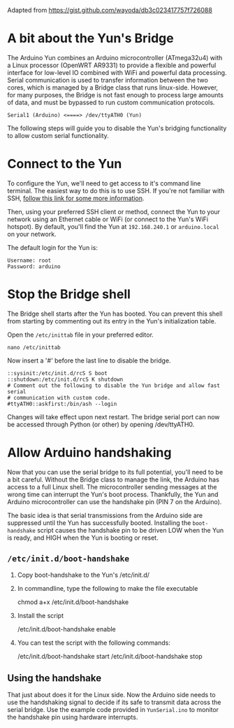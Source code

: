 Adapted from https://gist.github.com/wayoda/db3c023417757f726088

# A bit about the Yun's Bridge

The Arduino Yun combines an Arduino microcontroller (ATmega32u4) with a Linux processor (OpenWRT AR9331) to provide a flexible and powerful interface for low-level IO combined with WiFi and powerful data processing. Serial communication is used to transfer information between the two cores, which is managed by a Bridge class that runs linux-side. However, for many purposes, the Bridge is not fast enough to process large amounts of data, and must be bypassed to run custom communication protocols.

    Serial1 (Arduino) <====> /dev/ttyATH0 (Yun)

The following steps will guide you to disable the Yun's bridging functionality to allow custom serial functionality.

# Connect to the Yun

To configure the Yun, we'll need to get access to it's command line terminal. The easiest way to do this is to use SSH.
If you're not familiar with SSH, [follow this link for some more information](https://www.arduino.cc/en/Tutorial/LinuxCLI).

Then, using your preferred SSH client or method, connect the Yun to your network using an Ethernet cable or WiFi (or connect to the Yun's WiFi hotspot). By default, you'll find the Yun at `192.168.240.1` or `arduino.local` on your network.

The default login for the Yun is:

    Username: root
    Password: arduino

# Stop the Bridge shell

The Bridge shell starts after the Yun has booted. You can prevent this shell from starting by commenting out its entry in the Yun's initialization table.

Open the `/etc/inittab` file in your preferred editor.

    nano /etc/inittab

Now insert a '#' before the last line to disable the bridge.

    ::sysinit:/etc/init.d/rcS S boot
    ::shutdown:/etc/init.d/rcS K shutdown
    # Comment out the following to disable the Yun bridge and allow fast serial
    # communication with custom code.
    #ttyATH0::askfirst:/bin/ash --login

Changes will take effect upon next restart. The bridge serial port can now be accessed through Python (or other) by opening /dev/ttyATH0.

# Allow Arduino handshaking

Now that you can use the serial bridge to its full potential, you'll need to be a bit careful. Without the Bridge class to manage the link, the Arduino has access to a full Linux shell. The microcontroller sending messages at the wrong time can interrupt the Yun's boot process. Thankfully, the Yun and Arduino microcontroller can use the handshake pin (PIN 7 on the Arduino).

The basic idea is that serial transmissions from the Arduino side are suppressed until the Yun has successfully booted. Installing the `boot-handshake` script causes the handshake pin to be driven LOW when the Yun is ready, and HIGH when the Yun is booting or reset.

## `/etc/init.d/boot-handshake`


1) Copy boot-handshake to the Yun's /etc/init.d/

2) In commandline, type the following to make the file executable

    chmod a+x /etc/init.d/boot-handshake

3) Install the script

    /etc/init.d/boot-handshake enable

4) You can test the script with the following commands:

    /etc/init.d/boot-handshake start
    /etc/init.d/boot-handshake stop


## Using the handshake

That just about does it for the Linux side. Now the Arduino side needs to use the handshaking signal to decide if its safe to transmit data across the serial bridge. Use the example code provided in `YunSerial.ino` to monitor the handshake pin using hardware interrupts.
